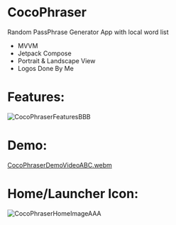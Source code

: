# CocoPhraser
Random PassPhrase Generator App with local word list

- MVVM
- Jetpack Compose
- Portrait & Landscape View
- Logos Done By Me

# Features:
![CocoPhraserFeaturesBBB](https://github.com/ianttta/CocoPhraser/assets/135581442/bdbf024d-b6c3-42d5-9c94-3f0d510e012f)

# Demo:
[CocoPhraserDemoVideoABC.webm](https://github.com/ianttta/CocoPhraser/assets/135581442/a267f15b-ae1d-4bde-a80d-89f84712dcde)

# Home/Launcher Icon:
![CocoPhraserHomeImageAAA](https://github.com/ianttta/CocoPhraser/assets/135581442/d3d99410-ad4b-454f-8aea-2de72eef97db)
